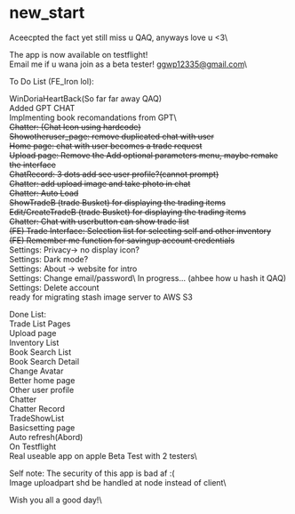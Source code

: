 # new_start
Aceecpted the fact yet still miss u QAQ, anyways love u <3\

The app is now available on testflight!\
Email me if u wana join as a beta tester! ggwp12335@gmail.com\


To Do List (FE_Iron lol):

WinDoriaHeartBack(So far far away QAQ)\
Added GPT CHAT\
Implmenting book recomandations from GPT\  
~~Chatter: (Chat Icon using hardcode)~~\
~~Showotheruser_page: remove duplicated chat with user~~\
~~Home page: chat with user becomes a trade request~~\
~~Upload page: Remove the Add optional  parameters menu,  maybe remake the interface~~\
~~ChatRecord: 3 dots add see user profile?(cannot  prompt)~~\
~~Chatter: add  upload image and take photo in chat~~\
~~Chatter: Auto Load~~\
~~ShowTradeB (trade Busket) for displaying the trading items~~\
~~Edit/CreateTradeB (trade Busket) for displaying the trading items~~\
~~Chatter: Chat with  userbutton can show trade list~~\
~~(FE) Trade Interface: Selection list for selecting self and other inventory~~\
~~(FE) Remember me function for savingup account credentials~~\
Settings: Privacy-> no display icon? \
Settings: Dark mode?\
Settings: About -> website for intro\
Settings: Change email/password\ In progress... (ahbee how u hash it QAQ)
Settings: Delete account\
ready for migrating stash image server to AWS S3 

Done List: \
Trade List Pages\
Upload page\
Inventory List\
Book Search List\
Book Search Detail\
Change Avatar\
Better home page\
Other user profile\
Chatter\
Chatter Record\
TradeShowList\
Basicsetting page\
Auto refresh(Abord)\
On Testflight\
Real useable app on apple Beta Test with 2 testers\

Self note: The security of this app is bad af :(\
Image uploadpart shd be handled at node instead of client\

Wish you all a good day!\
